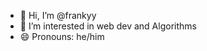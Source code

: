- 👋 Hi, I’m @frankyy
- 👀 I’m interested in web dev and Algorithms
- 😄 Pronouns: he/him

<!---
f4zill/f4zill is a ✨ special ✨ repository because its `README.md` (this file) appears on your GitHub profile.
You can click the Preview link to take a look at your changes.
--->
